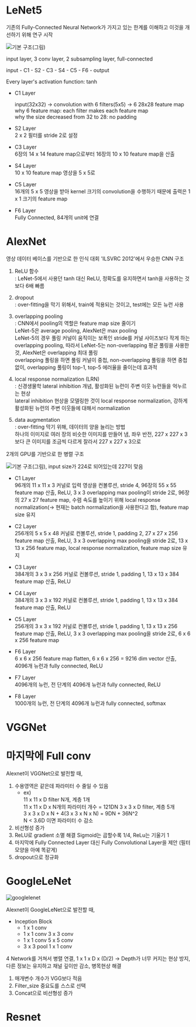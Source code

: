 # LeNet5

기존의 Fully-Connected Neural Network가 가지고 있는 한계를 이해하고 이것을 개선하기 위해 연구 시작

![기본 구조(그림)](https://m.blog.naver.com/laonple/221218707503?view=img_1)

input layer, 3 conv layer, 2 subsampling layer, full-connected

input - C1 - S2 - C3 - S4 - C5 - F6 - output

Every layer's activation function: tanh

- C1 Layer  

  input(32x32) → convolution with 6 filters(5x5) → 6 28x28 feature map  
  why 6 feature map: each filter makes each feature map  
  why the size decreased from 32 to 28: no padding
  

- S2 Layer  
2 x 2 필터를 stride 2로 설정
  

- C3 Layer  
6장의 14 x 14 feature map으로부터 16장의 10 x 10 feature map을 산출
  

- S4 Layer  
10 x 10 feature map 영상을 5 x 5로
  

- C5 Layer  
16개의 5 x 5 영상을 받아 kernel 크기의 convolution을 수행하기 때문에 출력은 1 x 1 크기의 feature map   
  

- F6 Layer  
Fully Connected, 84개의 unit에 연결
  

# AlexNet

영상 데이터 베이스를 기반으로 한 인식 대회 'ILSVRC 2012'에서 우승한 CNN 구조   


1. ReLU 함수  
   : LeNet-5에서 사용던 tanh 대신 ReLU, 정확도를 유지하면서 tanh을 사용하는 것보다 6배 빠름
   

2. dropout  
   : over-fitting을 막기 위해서, train에 적용되는 것이고, test에는 모든 뉴런 사용 
   

3. overlapping pooling  
   : CNN에서 pooling의 역할은 feature map size 줄이기  
   LeNet-5은 average pooling, AlexNet은 max pooling  
   LeNet-5의 경우 풀링 커널이 움직이는 보폭인 stride를 커널 사이즈보다 작게 하는 overlapping pooling, 따라서 LeNet-5는 non-overlapping 평균 풀링을 사용한 것, AlexNet은 overlapping 최대 풀링  
   overlapping 풀링을 하면 풀링 커널이 중첩, non-overlapping 풀링을 하면 중첩없이, overlapping 풀링이 top-1, top-5 에러율을 줄이는데 효과적
   

4. local response normalization (LRN)  
   : 신경생물학 lateral inhibition 개념, 활성화된 뉴런이 주변 이웃 뉴런들을 억누르는 현상  
   lateral inhibition 현상을 모델링한 것이 local response normalization, 강하게 활성화된 뉴런의 주변 이웃들에 대해서 normalization
   

5. data augmentation  
   : over-fitting 막기 위해, 데이터의 양을 늘리는 방법  
   하나의 이미지로 여러 장의 비슷한 이미지를 만들어 냄, 좌우 반전, 227 x 227 x 3보다 큰 이미지를 조금씩 다르게 잘라서 227 x 227 x 3으로

2개의 GPU를 기반으로 한 병렬 구조

![기본 구조(그림)](https://img1.daumcdn.net/thumb/R1280x0/?scode=mtistory2&fname=https%3A%2F%2Ft1.daumcdn.net%2Fcfile%2Ftistory%2F99FEB93C5C80B5192E), input size가 224로 되어있는데 227이 맞음

- C1 Layer  
96개의 11 x 11 x 3 커널로 입력 영상을 컨볼루션, stride 4, 96장의 55 x 55 feature map 산출, ReLU,  3 x 3 overlapping max pooling이 stride 2로, 96장의 27 x 27 feature map, 수렴 속도를 높이기 위해 local response normalization(→ 현재는 batch normalization을 사용한다고 함), feature map size 유지


- C2 Layer  
256개의 5 x 5 x 48 커널로 컨볼루션, stride 1, padding 2, 27 x 27 x 256 feature map 산출, ReLU, 3 x 3 overlapping max pooling을 stride 2로, 13 x 13 x 256 feature map, local response normalization, feature map size 유지
  

- C3 Layer  
384개의 3 x 3 x 256 커널로 컨볼루션, stride 1, padding 1, 13 x 13 x 384 feature map 산출, ReLU
  

- C4 Layer  
384개의 3 x 3 x 192 커널로 컨볼루션, stride 1, padding 1, 13 x 13 x 384 feature map 산출, ReLU
  

- C5 Layer  
256개의 3 x 3 x 192 커널로 컨볼루션, stride 1, padding 1, 13 x 13 x 256 feature map 산출, ReLU, 3 x 3 overlapping max pooling을 stride 2로, 6 x 6 x 256 feature map
  

- F6 Layer  
6 x 6 x 256 feature map flatten, 6 x 6 x 256 = 9216 dim vector 산출, 4096개 뉴런과 fully connected, ReLU
  

- F7 Layer  
4096개의 뉴런, 전 단계의 4096개 뉴런과 fully connected, ReLU
  

- F8 Layer  
1000개의 뉴런, 전 단계의 4096개 뉴런과 fully connected, softmax

# VGGNet 
# 마지막에 Full conv

Alexnet이 VGGNet으로 발전할 때,
1. 수용영역은 같은데 파라미터 수 줄일 수 있음
   - ex)   
      11 x 11 x D filter N개, 계층 1개   
      11 x 11 x D x N개의 파라미터 개수 = 121DN
      3 x 3 x D filter, 계층 5개  
        3 x 3 x D x N + 4(3 x 3 x N x N) = 9DN + 36N^2  
      N < 3.6D 이면 파라미터 수 감소  
2. 비선형성 증가
3. ReLU로 gradient 소멸 해결
   Sigmoid는 곱할수록 1/4, ReLu는 기울기 1
4. 마지막에 Fully Connected Layer 대신 Fully Convolutional Layer을 제안 (필터 모양을 아예 똑같게)
5. dropout으로 정규화

# GoogleLeNet

![googlelenet](../../img/googlelenet.png)

Alexnet이 GoogleLeNet으로 발전할 때,
- Inception Block
  - 1 x 1 conv
  - 1 x 1 conv 3 x 3 conv
  - 1 x 1 conv 5 x 5 conv
  - 3 x 3 pool 1 x 1 conv

4 Network를 거쳐서 병렬 연결, 1 x 1 x D x (D/2) -> Depth가 너무 커지는 현상 방지, 다른 정보는 유지하고 채널 깊이만 감소, 병목현상 해결

1. 매개변수 개수가 VGG보다 적음
2. Filter_size 중요도를 스스로 선택
3. Concat으로 비선형성 증가

# Resnet
